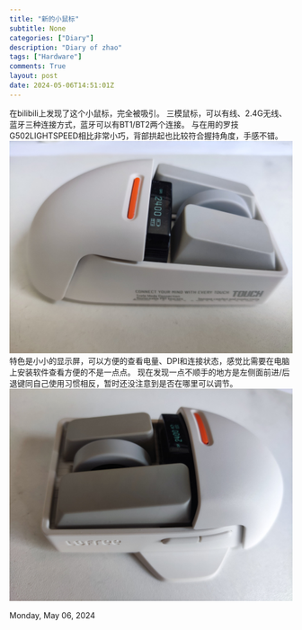 ```yaml
---
title: "新的小鼠标"
subtitle: None
categories: ["Diary"]
description: "Diary of zhao"
tags: ["Hardware"]
comments: True
layout: post
date: 2024-05-06T14:51:01Z
---
```

在bilibili上发现了这个小鼠标，完全被吸引。
三模鼠标，可以有线、2.4G无线、蓝牙三种连接方式，蓝牙可以有BT1/BT2两个连接。
与在用的罗技G502LIGHTSPEED相比非常小巧，背部拱起也比较符合握持角度，手感不错。
![LoFree Mouse](/Media/images/IMG_20240506_143923-web.jpg)
特色是小小的显示屏，可以方便的查看电量、DPI和连接状态，感觉比需要在电脑上安装软件查看方便的不是一点点。
现在发现一点不顺手的地方是左侧面前进/后退键同自己使用习惯相反，暂时还没注意到是否在哪里可以调节。
![LoFree Mouse](/Media/images/IMG_20240506_143949-web.jpg)

Monday, May 06, 2024
